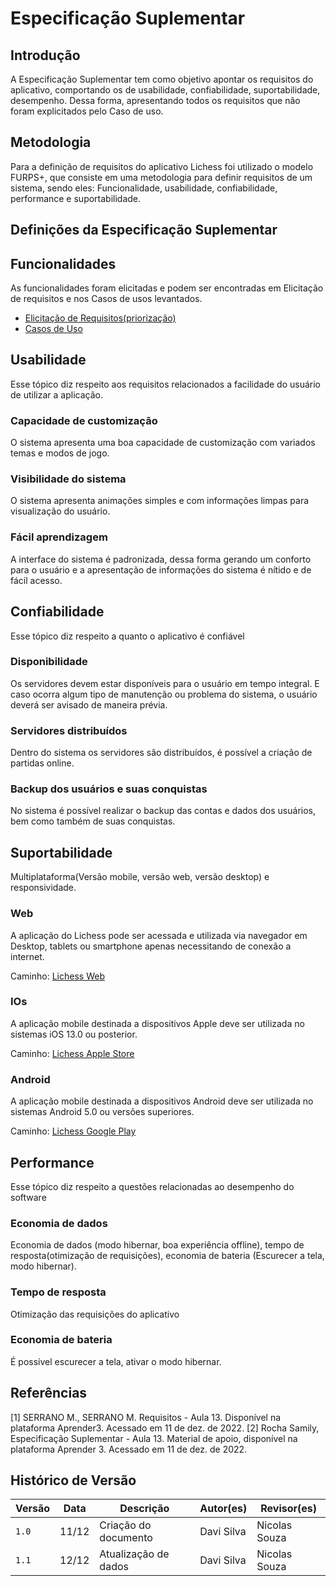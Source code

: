 # Especificação Suplementar

## Introdução

A Especificação Suplementar tem como objetivo apontar os requisitos do aplicativo, comportando os de usabilidade, confiabilidade, suportabilidade, desempenho. Dessa forma, apresentando todos os requisitos que não foram explicitados pelo Caso de uso.

## Metodologia

Para a definição de requisitos do aplicativo Lichess foi utilizado o modelo FURPS+, que consiste em uma metodologia para definir requisitos de um sistema, sendo eles: Funcionalidade, usabilidade, confiabilidade, performance e suportabilidade.

## Definições da Especificação Suplementar

## Funcionalidades

As funcionalidades foram elicitadas e podem ser encontradas em Elicitação de requisitos e nos Casos de usos levantados.

- [Elicitação de Requisitos(priorização)](../elicitacao/priorizacao.md)
- [Casos de Uso](casos_de_uso.md)

## Usabilidade

Esse tópico diz respeito aos requisitos  relacionados a facilidade do usuário de utilizar a aplicação.

### Capacidade de customização

O sistema apresenta uma boa capacidade de customização com variados temas e modos de jogo.

### Visibilidade do sistema

O sistema apresenta animações simples e com informações limpas para visualização do usuário.

### Fácil aprendizagem

A interface do sistema é padronizada, dessa forma gerando um conforto para o usuário e a apresentação de informações do sistema é nítido e de fácil acesso.

## Confiabilidade

Esse tópico diz respeito a quanto o aplicativo é confiável

### Disponibilidade

Os servidores devem estar disponíveis para o usuário em tempo integral. E caso ocorra algum tipo de manutenção ou problema do sistema, o usuário deverá ser avisado de maneira prévia.

### Servidores distribuídos

Dentro do sistema os servidores são distribuídos, é possível a criação de partidas online.

### Backup dos usuários e suas conquistas

No sistema é possível realizar o backup das contas e dados dos usuários, bem como também de suas conquistas.

## Suportabilidade

Multiplataforma(Versão mobile, versão web, versão desktop) e responsividade.

### Web

A aplicação do Lichess pode ser acessada e utilizada via navegador em Desktop, tablets ou smartphone apenas necessitando de conexão a internet.

Caminho: [Lichess Web](https://lichess.org/)

### IOs

A aplicação mobile destinada a dispositivos Apple deve ser utilizada no sistemas iOS 13.0 ou posterior.

Caminho: [Lichess Apple Store](https://apps.apple.com/us/app/lichess-online-chess/id968371784)

### Android

A aplicação mobile destinada a dispositivos Android deve ser utilizada no sistemas Android 5.0 ou versões superiores.

Caminho: [Lichess Google Play](https://play.google.com/store/apps/details?id=org.lichess.mobileapp&gl=US)

## Performance

Esse tópico diz respeito a questões relacionadas ao desempenho do software

### Economia de dados

Economia de dados (modo hibernar, boa experiência offline), tempo de resposta(otimização de requisições), economia de bateria (Escurecer a tela, modo hibernar).

### Tempo de resposta

Otimização das requisições do aplicativo

### Economia de bateria

É possível escurecer a tela, ativar o modo hibernar.

## Referências

[1] SERRANO M., SERRANO M. Requisitos - Aula 13. Disponível na plataforma Aprender3. Acessado em 11 de dez. de 2022.
[2] Rocha Samily, Especificação Suplementar - Aula 13. Material de apoio, disponível na plataforma Aprender 3. Acessado em 11 de dez. de 2022.

## Histórico de Versão

| Versão | Data  | Descrição                     | Autor(es)     | Revisor(es)   |
| ------ | ----- | ----------------------------- |-------------- | -------       |
| `1.0`  | 11/12 |  Criação do documento         | Davi Silva    | Nicolas Souza |
| `1.1`  | 12/12 |  Atualização de dados         | Davi Silva    | Nicolas Souza |
